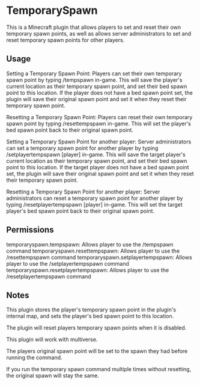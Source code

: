# TemporarySpawn

This is a Minecraft plugin that allows players to set and reset their own temporary spawn points, as well as allows server administrators to set and reset temporary spawn points for other players.

## Usage

Setting a Temporary Spawn Point:
Players can set their own temporary spawn point by typing /tempspawn in-game.
This will save the player's current location as their temporary spawn point, and set their bed spawn point to this location.
If the player does not have a bed spawn point set, the plugin will save their original spawn point and set it when they reset their temporary spawn point.

Resetting a Temporary Spawn Point:
Players can reset their own temporary spawn point by typing /resettempspawn in-game.
This will set the player's bed spawn point back to their original spawn point.

Setting a Temporary Spawn Point for another player:
Server administrators can set a temporary spawn point for another player by typing /setplayertempspawn [player] in-game.
This will save the target player's current location as their temporary spawn point, and set their bed spawn point to this location.
If the target player does not have a bed spawn point set, the plugin will save their original spawn point and set it when they reset their temporary spawn point.

Resetting a Temporary Spawn Point for another player:
Server administrators can reset a temporary spawn point for another player by typing /resetplayertempspawn [player] in-game.
This will set the target player's bed spawn point back to their original spawn point.

## Permissions

temporaryspawn.tempspawn: Allows player to use the /tempspawn command
temporaryspawn.resettempspawn: Allows player to use the /resettempspawn command
temporaryspawn.setplayertempspawn: Allows player to use the /setplayertempspawn command
temporaryspawn.resetplayertempspawn: Allows player to use the /resetplayertempspawn command

## Notes

This plugin stores the player's temporary spawn point in the plugin's internal map, and sets the player's bed spawn point to this location.

The plugin will reset players temporary spawn points when it is disabled.

This plugin will work with multiverse.

The players original spawn point will be set to the spawn they had before running the command.

If you run the temporary spawn command multiple times without resetting, the original spawn will stay the same.
